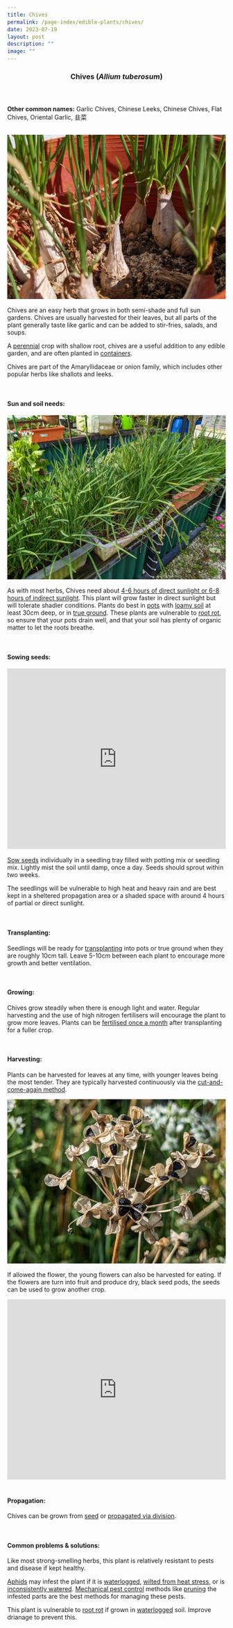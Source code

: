 ```yaml
---
title: Chives
permalink: /page-index/edible-plants/chives/
date: 2023-07-19
layout: post
description: ""
image: ""
---
```

<header>
	<h3>Chives (<em>Allium tuberosum</em>)</h3>
</header>
	
<section>
	<p><strong>Other common names:</strong> Garlic Chives, Chinese Leeks, Chinese Chives, Flat Chives, Oriental Garlic, 韭菜</p>
	<br>
</section>

<section>
	<img title="Chives grown in pots. Photo by Jacqueline Chua." src="/images/Plants/Chives_JacChua.jpg">
	<p>Chives are an easy herb that grows in both semi-shade and full sun gardens. Chives are usually harvested for their leaves, but all parts of the plant generally taste like garlic and can be added to stir-fries, salads, and soups.</p>
	<p>A <a href="/learn-more-about-gardening/glossary/#p">perennial</a> crop with shallow root, chives are a useful addition to any edible garden, and are often planted in <a href="/page-index/horticulture-techniques/planting-in-containers/">containers</a>. </p>
	<p>Chives are part of the Amaryllidaceae or onion family, which includes other popular herbs like shallots and leeks.</p>
	<br>
</section>

<section>
	<h4>Sun and soil needs:</h4>
	<img title="Chive plants growing in pots.Photo by Jacqueline Chua." src="/images/Plants/chives_jacquelinechua.jpg">
	<p>As with most herbs, Chives need about <a href="/page-index/horticulture-techniques/gauging-light">4-6 hours of direct sunlight or 6-8 hours of indirect sunlight</a>. This plant will grow faster in direct sunlight but will tolerate shadier conditions. Plants do best in <a href="/page-index/horticulture-techniques/planting-in-containers/">pots</a> with <a href="/page-index/horticulture-techniques/soil/">loamy soil</a> at least 30cm deep, or in <a href="/page-index/horticulture-techniques/true-ground/">true ground</a>. These plants are vulnerable to <a href="/page-index/plant-problems/root-rot/">root rot</a>, so ensure that your pots drain well, and that your soil has plenty of organic matter to let the roots breathe. </p>
	<br>
</section>

<section>
  <h4>Sowing seeds:</h4>
		<iframe width="100%" height="415" src="https://www.youtube.com/embed/x7J87wY7U6s" title="YouTube video player" frameborder="0" allow="accelerometer; autoplay; clipboard-write; encrypted-media; gyroscope; picture-in-picture; web-share" allowfullscreen=""></iframe>	<br>
	<p><a href="/page-index/horticulture-techniques/propagating-by-seed">Sow seeds</a> individually in a seedling tray filled with potting mix or seedling mix. Lightly mist the soil until damp, once a day. Seeds should sprout within two weeks.</p>
	<p>The seedlings will be vulnerable to high heat and heavy rain and are best kept in a sheltered propagation area or a shaded space with around 4 hours of partial or direct sunlight.</p>
	<br>
</section>

<section>
	<h4>Transplanting:</h4>
	<p>Seedlings will be ready for <a href="/page-index/horticulture-techniques/transplanting/">transplanting</a> into pots or true ground when they are roughly 10cm tall. Leave 5-10cm between each plant to encourage more growth and better ventilation.</p>
	<br>
</section>
	
<section>
	<h4>Growing:</h4>
	<p>Chives grow steadily when there is enough light and water. Regular harvesting and the use of high nitrogen fertilisers will encourage the plant to grow more leaves. Plants can be <a href="/page-index/horticulture-techniques/fertilising">fertilised once a month</a> after transplanting for a fuller crop.</p>
	<br>
</section>

<section>
	<h4>Harvesting:</h4>
	<p>Plants can be harvested for leaves at any time, with younger leaves being the most tender. They are typically harvested continuously via the <a href="/page-index/horticulture-techniques/cut-and-come-again">cut-and-come-again method</a>.</p>
	<img title="Dry black seed pods of Chives. Photo by Jacqueline Chua." src="/images/Plants/Chives_JacChua%20(2).jpg">
	<p>If allowed the flower, the young flowers can also be harvested for eating. If the flowers are turn into fruit and produce dry, black seed pods, the seeds can be used to grow another crop.</p>
	<iframe allowfullscreen="" allow="accelerometer; autoplay; clipboard-write; encrypted-media; gyroscope; picture-in-picture; web-share" frameborder="0" title="YouTube video player" src="https://www.youtube.com/embed/FuWK90da0GY" height="415" width="100%"></iframe><br>
	<br>
</section>

<section>
	<h4>Propagation:</h4>
	<p>Chives can be grown from <a href="/page-index/horticulture-techniques/propagating-by-seed">seed</a> or <a href="/page-index/horticulture-techniques/propagating-by-division">propagated via division</a>.</p>
	<br>
</section>

<section>
	<h4>Common problems &amp; solutions:</h4>
	<p>Like most strong-smelling herbs, this plant is relatively resistant to pests and disease if kept healthy.</p>
<p><a href="/page-index/pests/ahpids">Aphids</a> may infest the plant if it is <a href="/page-index/plant-problems/waterlogging/">waterlogged</a>, <a href="/page-index/plant-problems/wilting/">wilted from heat stress</a>, or is <a href="/page-index/horticulture-techniques/watering/">inconsistently watered</a>. <a href="/horticulture-techniques/pest-control/">Mechanical pest control</a> methods like <a href="/page-index/horticulture-techniques/pruning/">pruning</a> the infested parts are the best methods for managing these pests.</p>
	<p>This plant is vulnerable to <a href="/page-index/plant-problems/root-rot/">root rot</a> if grown in <a href="/page-index/plant-problems/waterlogging/">waterlogged</a> soil. Improve drianage to prevent this.</p>
	<br>
</section>